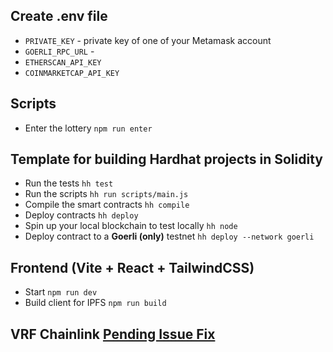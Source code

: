 ## Create .env file
- `PRIVATE_KEY` - private key of one of your Metamask account
- `GOERLI_RPC_URL` - 
- `ETHERSCAN_API_KEY`
- `COINMARKETCAP_API_KEY`

## Scripts
- Enter the lottery
`npm run enter`

## Template for building Hardhat projects in Solidity
- Run the tests
`hh test`
- Run the scripts
`hh run scripts/main.js`
- Compile the smart contracts
`hh compile`
- Deploy contracts
`hh deploy`
- Spin up your local blockchain to test locally
`hh node`
- Deploy contract to a **Goerli (only)** testnet
`hh deploy --network goerli`

##  Frontend (Vite + React + TailwindCSS)
- Start
`npm run dev`
- Build client for IPFS
`npm run build`

## VRF Chainlink [Pending Issue Fix](https://stackoverflow.com/questions/62639935/chainlink-node-what-to-do-when-transactions-are-pending)
